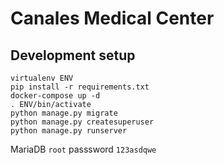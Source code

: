 # Canales Medical Center


## Development setup


    virtualenv ENV
    pip install -r requirements.txt
    docker-compose up -d
    . ENV/bin/activate
    python manage.py migrate
    python manage.py createsuperuser
    python manage.py runserver


MariaDB `root` passsword `123asdqwe`
